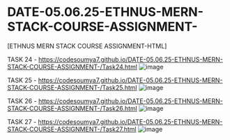 # DATE-05.06.25-ETHNUS-MERN-STACK-COURSE-ASSIGNMENT-

[ETHNUS MERN STACK COURSE ASSIGNMENT-HTML]

TASK 24 - https://codesoumya7.github.io/DATE-05.06.25-ETHNUS-MERN-STACK-COURSE-ASSIGNMENT-/Task24.html
![image](https://github.com/user-attachments/assets/c6a6a6e1-2aa4-4d1d-9028-c34fc73f6da9)

TASK 25 - https://codesoumya7.github.io/DATE-05.06.25-ETHNUS-MERN-STACK-COURSE-ASSIGNMENT-/Task25.html
![image](https://github.com/user-attachments/assets/1ee61b1b-925f-43c0-8b6d-65b331979397)


TASK 26 - https://codesoumya7.github.io/DATE-05.06.25-ETHNUS-MERN-STACK-COURSE-ASSIGNMENT-/Task26.html
![image](https://github.com/user-attachments/assets/125788ad-8e0a-4b1a-867a-c82814ebc8ff)


TASK 27 - https://codesoumya7.github.io/DATE-05.06.25-ETHNUS-MERN-STACK-COURSE-ASSIGNMENT-/Task27.html
![image](https://github.com/user-attachments/assets/ebbbe347-c8d6-4418-92b2-6a784cb8dad6)

